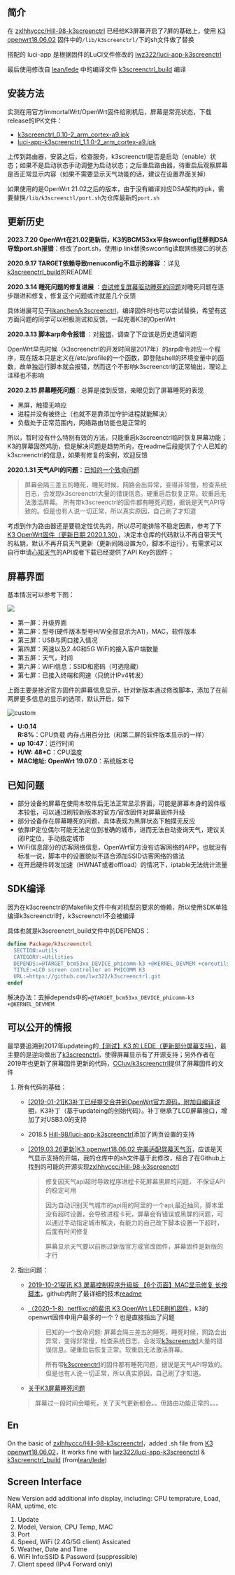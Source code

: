 ## 简介

在 [zxlhhyccc/Hill-98-k3screenctrl](https://github.com/zxlhhyccc/Hill-98-k3screenctrl) 已经给K3屏幕开启了7屏的基础上，使用 [K3 openwrt18.06.02](https://www.right.com.cn/forum/thread-466672-1-1.html) 固件中的```/lib/k3screenctrl/```下的sh文件做了替换

搭配的 luci-app 是根据固件的LuCI文件修改的 [lwz322/luci-app-k3screenctrl](https://github.com/lwz322/luci-app-k3screenctrl)

最后使用修改自 [lean/lede](https://github.com/lean/lede) 中的编译文件 [k3screenctrl_build](https://github.com/lwz322/k3screenctrl_build) 编译

## 安装方法

实测在用官方ImmortalWrt/OpenWrt固件给刷机后，屏幕是常亮状态，下载release的IPK文件：
- [k3screenctrl_0.10-2_arm_cortex-a9.ipk](https://github.com/lwz322/k3screenctrl/releases/download/0.10-2/k3screenctrl_0.10-2_arm_cortex-a9.ipk)
- [luci-app-k3screenctrl_1.1.0-2_arm_cortex-a9.ipk](https://github.com/lwz322/luci-app-k3screenctrl/releases/download/0.10-2/luci-app-k3screenctrl_1.1.0-2_arm_cortex-a9.ipk)

上传到路由器，安装之后，检查服务，k3screenctrl是否是启动（enable）状态；如果不是启动状态手动调整为启动状态；之后重启路由器，待重启后观察屏幕是否正常显示内容（如果不需要显示天气功能的话，建议在设置界面关掉）

如果使用的是OpenWrt 21.02之后的版本，由于没有编译对应DSA架构的ipk，需要替换``/lib/k3screenctl/port.sh``为仓库最新的``port.sh``

## 更新历史

**2023.7.20 OpenWrt在21.02更新后，K3的BCM53xx平台swconfig迁移到DSA导致port.sh报错**：修改了port.sh，使用ip link替换swconfig读取网络接口的状态

**2020.9.17 TARGET依赖导致menuconfig不显示的兼容** ：详见[k3screenctrl_build](https://github.com/lwz322/k3screenctrl_build)的README

**2020.3.14 睡死问题的修复进展** ：[尝试修复屏幕驱动睡死的问题](https://www.right.com.cn/forum/thread-3174657-1-1.html)对睡死问题在逐步跟进和修复，修复这个问题或许就差几个反馈

具体进展可见于[likanchen/k3screenctrl](https://github.com/likanchen/k3screenctrl)，编译固件时也可以尝试替换，希望有这方面问题的同学可以积极测试和反馈，一起完善K3的OpenWrt

**2020.3.13 脚本arp命令报错** ：对[报错](https://www.right.com.cn/forum/forum.php?mod=redirect&goto=findpost&ptid=729670&pid=8029524)，调查了下应该是历史遗留问题

OpenWrt早先时候（k3screenctrl的开发时间是2017年）的arp命令对应一个程序，现在版本只是定义在/etc/profile的一个函数，即登陆shell的环境变量中的函数，故单独运行脚本就会报错，然而这个不影响k3screenctrl的正常输出，理论上注释也不影响

**2020.2.15 屏幕睡死问题**：总算是接到反馈，亲眼见到了屏幕睡死的表现
- 黑屏，触摸无响应
- 进程并没有被终止（也就不是靠添加守护进程就能解决）
- 负载处于正常范围内，网络路由功能也是正常的

所以，暂时没有什么特别有效的方法，只能重启k3screenctrl临时恢复屏幕功能；K3的屏幕固然鸡肋，但是解决问题是趋势所向，在readme后段提供了个人已知的k3screenctrl的信息，如果有修复的案例，欢迎反馈

**2020.1.31 天气API的问题**：[已知的一个致命问题](https://www.right.com.cn/forum/thread-2068254-1-1.html)
> 屏幕会隔三差五的睡死，睡死时候，网路会出异常，变得非常慢，检查系统日志，会发现k3screenctrl大量的错误信息。硬重启后恢复正常。软重启无法激活屏幕。
> 所有带k3screenctrl的固件都有睡死问题，据说是天气API导致的。但是也有人说一切正常，所以真实原因，自己刷了才知道

考虑到作为路由器还是要稳定性优先的，所以尽可能排除不稳定因素，参考了下[ K3 OpenWrt固件（更新日期 2020.1.30）](https://www.right.com.cn/forum/thread-2512521-1-1.html)，决定本仓库的代码默认不再自带天气的私钥，默认不再开启天气更新（更新间隔设置为0，脚本不运行），有需求可以自行申请[心知天气](https://www.seniverse.com/)的API或者下载已经提供了API Key的固件；

## 屏幕界面
基本情况可以参考下图：

![](https://cdn.jsdelivr.net/gh/lwz322/pics/github.io/k3-7_screens.png)

- 第一屏：升级界面
- 第二屏：型号(硬件版本型号H/W全部显示为A1)，MAC，软件版本
- 第三屏：USB与网口接入情况
- 第四屏：网速以及2.4G和5G WiFi的接入客户端数量
- 第五屏：天气，时间
- 第六屏：WiFi信息：SSID和密码（可选隐藏）
- 第七屏：已接入终端和网速（只统计IPv4转发）

上面主要是接近官方固件的屏幕信息显示，针对新版本通过修改脚本，添加了在前两屏更多信息的显示的选项，默认开启，如下

![custom](https://cdn.jsdelivr.net/gh/lwz322/pics/github.io/k3screen_custom.png)


- **U:0.14 R:8%**：CPU负载 内存占用百分比（和第二屏的软件版本显示的一样）
- **up 10:47**：运行时间
- **H/W: 48*C**：CPU温度
- **MAC地址: OpenWrt 19.07.0**：系统版本号

## 已知问题

- 部分设备的屏幕在使用本软件后无法正常显示界面，可能是屏幕本身的固件版本较低，可以通过刷较新版本的官方/官改固件对屏幕固件升级
- 部分设备存在屏幕睡死的问题，具体表现为黑屏状态下触摸无反应
- 依靠IP定位偶尔可能无法定位到准确的城市，进而无法自动查询天气，建议关闭IP定位，手动指定城市
- WiFi信息部分的访客网络信息，OpenWrt官方没有访客网络的APP，也就没有标准一说，脚本中的设置貌似不适合添加SSID访客网络的做法
- 在开启硬件转发加速（HWNAT或者offload）的情况下，iptable无法统计流量

## SDK编译
因为在k3screenctrl的Makefile文件中有对机型的要求的倚赖，所以使用SDK单独编译k3screenctrl时，k3screenctrl不会被编译

具体也就是k3screenctrl_build文件中的DEPENDS：
```makefile
define Package/k3screenctrl
  SECTION:=utils
  CATEGORY:=Utilities
  DEPENDS:=@TARGET_bcm53xx_DEVICE_phicomm-k3 +@KERNEL_DEVMEM +coreutils +coreutils-od +bash +curl
  TITLE:=LCD screen controller on PHICOMM K3
  URL:=https://github.com/lwz322/k3screenctrl.git
endef
```
解决办法：去掉depends中的```=@TARGET_bcm53xx_DEVICE_phicomm-k3 +@KERNEL_DEVMEM ```

## 可以公开的情报

最早要追溯到2017年updateing的[【测试】K3 的 LEDE（更新部分屏幕支持）](https://koolshare.cn/thread-91998-1-1.html)，最主要的是逆向做出了[k3screenctrl](https://github.com/updateing/k3screenctrl)，使得屏幕显示有了开源支持；另外作者在2019年也更新了屏幕固件更新的代码，[CCluv/k3screenctrl](https://github.com/CCluv/k3screenctrl)提供了屏幕固件的文件

1. 所有代码的基础：
   
   - [[2019-01-21]K3补丁已经提交合并到OpenWrt官方源码，附加自编译说明](https://www.right.com.cn/forum/thread-419328-1-1.html)，K3补丁（基于updateing的创始代码）。补丁继承了LCD屏幕接口，增加了对USB3.0的支持
   
   - 2018.5 [Hill-98/luci-app-k3screenctrl](https://github.com/Hill-98/luci-app-k3screenctrl)添加了网页设置的支持
   
   - [[2019.03.26更新]K3 openwrt18.06.02 完美适配屏幕天气页](https://www.right.com.cn/forum/thread-466672-1-1.html)，应该是天气显示支持的开端，我的仓库中的sh文件基于此修改，结合了在Github上找到的可能的开源实现[zxlhhyccc/Hill-98-k3screenctrl](https://github.com/zxlhhyccc/Hill-98-k3screenctrl)
   
     > 修复因天气api超时导致程序进程卡死屏幕黑屏的问题， 不保证API的稳定可用
     >
     > 因为自动识别天气城市的api用的阿里的一个api,最近抽风，脚本里没有超时设置，会导致进程卡死，屏幕会有错误或黑屏的问题，可以通过手动指定城市解决，有能力的自己改下脚本设置一下超时，后面有时间修复
     >
     > 屏幕显示天气要以前刷过新版官方或官改固件，屏幕固件是新版的才行
   
2. 指出问题：

   - [2019-10-21斐讯 K3 屏幕控制程序升级版 【6个页面】MAC显示修复 长按脚本](https://www.right.com.cn/forum/thread-1247520-1-1.html)，github内附了最详细的技术[readme](https://github.com/lanceliao/k3screenctrl)

   - [（2020-1-8）netflixcn的裴讯 K3 OpenWrt LEDE刷机固件](https://www.right.com.cn/forum/thread-2068254-1-1.html)，k3的openwrt固件中用户最多的一个？也是直接指出了问题

     > 已知的一个致命问题: 屏幕会隔三差五的睡死，睡死时候，网路会出异常，变得非常慢，检查系统日志，会发现[k3screenctrl](https://github.com/lwz322/luci-app-k3screenctrl)大量的错误信息。硬重启后恢复正常。软重启无法激活屏幕。
     >
     > 所有带[k3screenctrl](https://github.com/lwz322/luci-app-k3screenctrl)的固件都有睡死问题，据说是天气API导致的。但是也有人说一切正常，所以真实原因，自己刷了才知道。

    - [关于K3屏幕睡死问题](https://www.right.com.cn/forum/thread-2712963-1-1.html)
     > 屏幕过一段时间会睡死，关了天气更新都会。。但路由功能正常的。。。

## En

On the basic of [zxlhhyccc/Hill-98-k3screenctrl](https://github.com/zxlhhyccc/Hill-98-k3screenctrl)，added .sh file from [K3 openwrt18.06.02](https://www.right.com.cn/forum/thread-466672-1-1.html)，It works fine with [lwz322/luci-app-k3screenctrl](https://github.com/lwz322/luci-app-k3screenctrl) &
[k3screenctrl_build](https://github.com/lwz322/k3screenctrl_build) (from[lean/lede](https://github.com/lean/lede))

## Screen Interface
New Version add additional info display, including: CPU temprature, Load, RAM, uptime, etc

1. Update
2. Model, Version, CPU Temp, MAC
3. Port
4. Speed, WiFi (2.4G/5G client) Assicated
5. Weather, Date and Time
6. WiFi Info:SSID & Password (suppressible)
7. Client speed (IPv4 Forward only)
